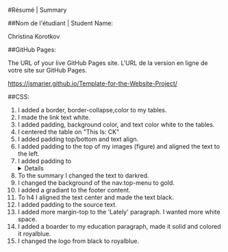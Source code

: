 #Résumé | Summary

##Nom de l'étudiant | Student Name:

Christina Korotkov

##GitHub Pages:

The URL of your live GitHub Pages site. L'URL de la version en ligne de votre site sur GitHub Pages.

https://jsmarier.github.io/Template-for-the-Website-Project/

##CSS:
1. I added a border, border-collapse,color to my tables.
2. I made the link text white.
3. I added padding, background color, and text color white to the tables. 
4. I centered the table on "This Is: CK"
5. I added padding top/bottom and text align.
6. I added padding to the top of my images (figure) and aligned the text to the left.
7. I added padding to <details>. 
8. To the summary I changed the text to darkred.
9. I changed the background of the nav.top-menu to gold.
10. I added a gradiant to the footer content.
11. To h4 I aligned the text center and made the text black.
12. I added padding to the source text. 
13. I added more margin-top to the 'Lately' paragraph. I wanted more white space. 
14. I added a boarder to my education paragraph, made it solid and colored it royalblue.
15. I changed the logo from black to royalblue.